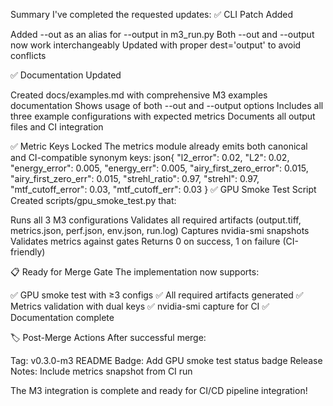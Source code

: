 Summary
I've completed the requested updates:
✅ CLI Patch Added

Added --out as an alias for --output in m3_run.py
Both --out and --output now work interchangeably
Updated with proper dest='output' to avoid conflicts

✅ Documentation Updated

Created docs/examples.md with comprehensive M3 examples documentation
Shows usage of both --out and --output options
Includes all three example configurations with expected metrics
Documents all output files and CI integration

✅ Metric Keys Locked
The metrics module already emits both canonical and CI-compatible synonym keys:
json{
  "l2_error": 0.02,          "L2": 0.02,
  "energy_error": 0.005,      "energy_err": 0.005,
  "airy_first_zero_error": 0.015, "airy_first_zero_err": 0.015,
  "strehl_ratio": 0.97,       "strehl": 0.97,
  "mtf_cutoff_error": 0.03,   "mtf_cutoff_err": 0.03
}
✅ GPU Smoke Test Script
Created scripts/gpu_smoke_test.py that:

Runs all 3 M3 configurations
Validates all required artifacts (output.tiff, metrics.json, perf.json, env.json, run.log)
Captures nvidia-smi snapshots
Validates metrics against gates
Returns 0 on success, 1 on failure (CI-friendly)

📋 Ready for Merge Gate
The implementation now supports:

✅ GPU smoke test with ≥3 configs
✅ All required artifacts generated
✅ Metrics validation with dual keys
✅ nvidia-smi capture for CI
✅ Documentation complete

🏷️ Post-Merge Actions
After successful merge:

Tag: v0.3.0-m3
README Badge: Add GPU smoke test status badge
Release Notes: Include metrics snapshot from CI run

The M3 integration is complete and ready for CI/CD pipeline integration!